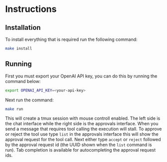 # Instructions

## Installation
To install everything that is required run the following command:
```bash
make install
```

## Running
First you must export your OpenAI API key, you can do this by running the command below:
```bash
export OPENAI_API_KEY=<your-api-key>
```

Next run the command:
```bash
make run
```

This will create a tmux session with mouse controll enabled. The left side is the chat interface while the right side is the approvals interface. When you send a message that requires tool calling the execution will stall. To approve or reject the tool use type `list` in the approvals interface this will show the approval request for the tool call. Next either type `accept` or `reject` followed by the approval request id (the UUID shown when the `list` command is run). Tab completion is available for autocompleting the approval request ids.
